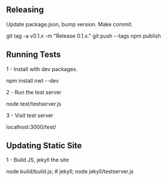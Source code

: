 Releasing
---------------------

Update package.json, bump version.
Make commit.

git tag -a v0.1.x -m "Release 0.1.x."
git push --tags
npm publish


Running Tests
---------------------
1 - Install with dev packages.

npm install nwt --dev

2  - Run the test server

node test/testserver.js

3 - Visit test server

localhost:3000/test/



Updating Static Site
---------------------

1 - Build JS, jekyll the site

node build/build.js; # jekyll; node jekyll/testserver.js

